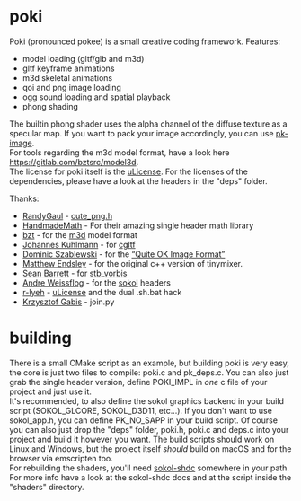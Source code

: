 # poki
Poki (pronounced pokee) is a small creative coding framework.
Features:
- model loading (gltf/glb and m3d)
- gltf keyframe animations
- m3d skeletal animations
- qoi and png image loading
- ogg sound loading and spatial playback
- phong shading

The builtin phong shader uses the alpha channel of the diffuse texture as a specular map.
If you want to pack your image accordingly, you can use [pk-image](https://github.com/arnkov/pk-image). \
For tools regarding the m3d model format, have a look here https://gitlab.com/bztsrc/model3d. \
The license for poki itself is the [uLicense](https://github.com/r-lyeh/uLicense). For the licenses
of the dependencies, please have a look at the headers in the "deps" folder.

Thanks:
- [RandyGaul](https://github.com/RandyGaul) - [cute_png.h](https://github.com/RandyGaul/cute_headers/blob/master/cute_png.h)
- [HandmadeMath](https://github.com/HandmadeMath) - For their amazing single header math library
- [bzt](https://gitlab.com/bztsrc) - for the [m3d](https://gitlab.com/bztsrc/model3d) model format
- [Johannes Kuhlmann](https://github.com/jkuhlmann) - for [cgltf](https://github.com/jkuhlmann/cgltf)
- [Dominic Szablewski](https://github.com/phoboslab) - for the [“Quite OK Image Format”](https://github.com/phoboslab/qoi)
- [Matthew Endsley](https://github.com/mendsley) - for the original c++ version of tinymixer.
- [Sean Barrett](https://github.com/nothings) - for [stb_vorbis](https://github.com/nothings/stb)
- [Andre Weissflog](https://github.com/floooh) - for the [sokol](https://github.com/floooh/sokol) headers
- [r-lyeh](https://github.com/r-lyeh) - [uLicense](https://github.com/r-lyeh/uLicense) and the dual .sh.bat hack
- [Krzysztof Gabis](https://github.com/kgabis) - join.py

# building
There is a small CMake script as an example, but building poki is very easy, the core is just two files to compile: poki.c and pk_deps.c.
You can also just grab the single header version, define POKI_IMPL in *one* c file of your project and just use it. \
It's recommended, to also define the sokol graphics backend in your build script (SOKOL_GLCORE, SOKOL_D3D11, etc...).
If you don't want to use sokol_app.h, you can define PK_NO_SAPP in your build script.
Of course you can also just drop the "deps" folder, poki.h, poki.c and deps.c into your project and build it however you want.
The build scripts should work on Linux and Windows, but the project itself *should* build on macOS and for the browser via emscripten too. \
For rebuilding the shaders, you'll need [sokol-shdc](https://github.com/floooh/sokol-tools-bin) somewhere in your path.
For more info have a look at the sokol-shdc docs and at the script inside the "shaders" directory.
